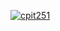 [![cpit251](https://circleci.com/gh/cpit251/unit-testing-coverage-demo.svg?style=svg)](https://app.circleci.com/pipelines/github/cpit251/unit-testing-coverage-demo)